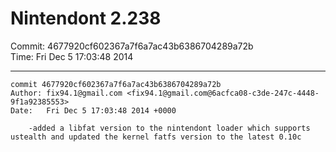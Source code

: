 # Nintendont 2.238
Commit: 4677920cf602367a7f6a7ac43b6386704289a72b  
Time: Fri Dec 5 17:03:48 2014   

-----

```
commit 4677920cf602367a7f6a7ac43b6386704289a72b
Author: fix94.1@gmail.com <fix94.1@gmail.com@6acfca08-c3de-247c-4448-9f1a92385553>
Date:   Fri Dec 5 17:03:48 2014 +0000

    -added a libfat version to the nintendont loader which supports ustealth and updated the kernel fatfs version to the latest 0.10c
```
